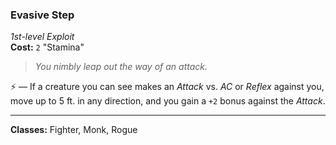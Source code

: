 ### Evasive Step
*1st-level Exploit*  
**Cost:** `2` "Stamina"  

> *You nimbly leap out the way of an attack.*

⚡ — If a creature you can see makes an *Attack* vs. *AC* or *Reflex* against you, move up to 5 ft. in any direction, and you gain a `+2` bonus against the *Attack*.

---

**Classes:** Fighter, Monk, Rogue
